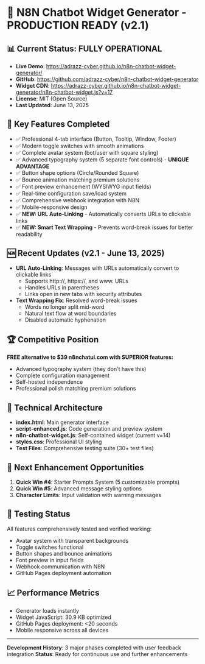 # 🚀 N8N Chatbot Widget Generator - PRODUCTION READY (v2.1)

## 📊 **Current Status: FULLY OPERATIONAL**
- **Live Demo**: https://adrazz-cyber.github.io/n8n-chatbot-widget-generator/
- **GitHub**: https://github.com/adrazz-cyber/n8n-chatbot-widget-generator
- **Widget CDN**: https://adrazz-cyber.github.io/n8n-chatbot-widget-generator/n8n-chatbot-widget.js?v=17
- **License**: MIT (Open Source)
- **Last Updated**: June 13, 2025

## 🎯 **Key Features Completed**
- ✅ Professional 4-tab interface (Button, Tooltip, Window, Footer)
- ✅ Modern toggle switches with smooth animations
- ✅ Complete avatar system (bot/user with square styling)
- ✅ Advanced typography system (5 separate font controls) - **UNIQUE ADVANTAGE**
- ✅ Button shape options (Circle/Rounded Square)
- ✅ Bounce animation matching premium solutions
- ✅ Font preview enhancement (WYSIWYG input fields)
- ✅ Real-time configuration save/load system
- ✅ Comprehensive webhook integration with N8N
- ✅ Mobile-responsive design
- ✅ **NEW: URL Auto-Linking** - Automatically converts URLs to clickable links
- ✅ **NEW: Smart Text Wrapping** - Prevents word-break issues for better readability

## 🆕 **Recent Updates (v2.1 - June 13, 2025)**
- **URL Auto-Linking**: Messages with URLs automatically convert to clickable links
  - Supports http://, https://, and www. URLs
  - Handles URLs in parentheses
  - Links open in new tabs with security attributes
- **Text Wrapping Fix**: Resolved word-break issues
  - Words no longer split mid-word
  - Natural text flow at word boundaries
  - Disabled automatic hyphenation

## 🏆 **Competitive Position**
**FREE alternative to $39 n8nchatui.com with SUPERIOR features:**
- Advanced typography system (they don't have this)
- Complete configuration management
- Self-hosted independence
- Professional polish matching premium solutions

## 🔧 **Technical Architecture**
- **index.html**: Main generator interface
- **script-enhanced.js**: Code generation and preview system
- **n8n-chatbot-widget.js**: Self-contained widget (current v=14)
- **styles.css**: Professional UI styling
- **Test Files**: Comprehensive testing suite (30+ test files)

## 🎯 **Next Enhancement Opportunities**
1. **Quick Win #4**: Starter Prompts System (5 customizable prompts)
2. **Quick Win #5**: Advanced message styling options
3. **Character Limits**: Input validation with warning messages

## 🧪 **Testing Status**
All features comprehensively tested and verified working:
- Avatar system with transparent backgrounds
- Toggle switches functional
- Button shapes and bounce animations
- Font preview in input fields
- Webhook communication with N8N
- GitHub Pages deployment automation

## 📈 **Performance Metrics**
- Generator loads instantly
- Widget JavaScript: 30.9 KB optimized
- GitHub Pages deployment: <20 seconds
- Mobile responsive across all devices

---
**Development History**: 3 major phases completed with user feedback integration
**Status**: Ready for continuous use and further enhancements
